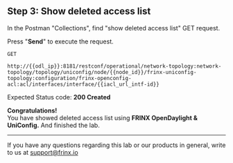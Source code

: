 ## Step 3: Show deleted access list 

In the Postman "Collections", find "show deleted access list" GET request.


Press "**Send**" to execute the request.

```
GET

http://{{odl_ip}}:8181/restconf/operational/network-topology:network-topology/topology/uniconfig/node/{{node_id}}/frinx-uniconfig-topology:configuration/frinx-openconfig-acl:acl/interfaces/interface/{{iacl_url_intf-id}}
```

Expected Status code: **200 Created**

**Congratulations!** <br>
You have showed deleted access list using **FRINX OpenDaylight & UniConfig.** And finished the lab.

---
If you have any questions regarding this lab or our products in general, write to us at [support@frinx.io](mailto:support@frinx.io)